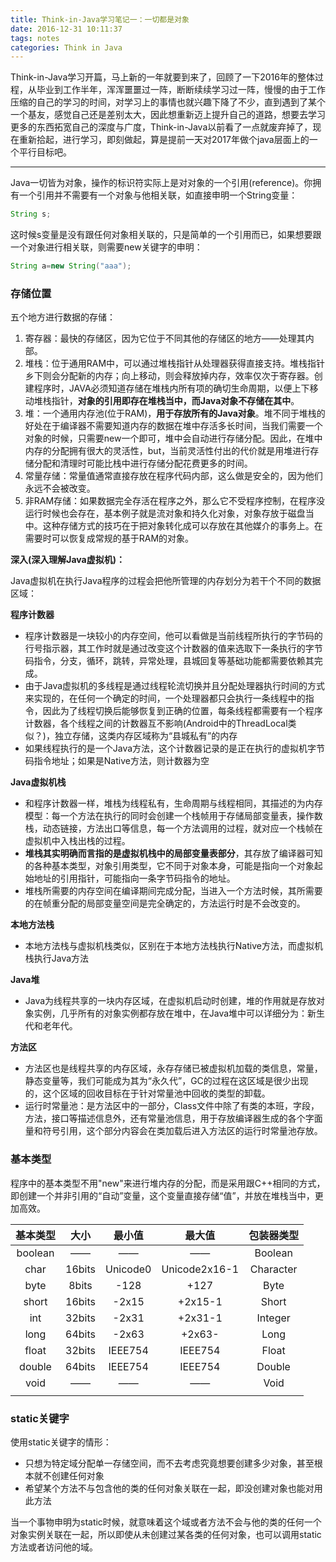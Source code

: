 ```yaml
---
title: Think-in-Java学习笔记一：一切都是对象
date: 2016-12-31 10:11:37
tags: notes
categories: Think in Java
---
```


Think-in-Java学习开篇，马上新的一年就要到来了，回顾了一下2016年的整体过程，从毕业到工作半年，浑浑噩噩过一阵，断断续续学习过一阵，慢慢的由于工作压缩的自己的学习的时间，对学习上的事情也就兴趣下降了不少，直到遇到了某个一个基友，感觉自己还是差别太大，因此想重新迈上提升自己的道路，想要去学习更多的东西拓宽自己的深度与广度，Think-in-Java以前看了一点就废弃掉了，现在重新拾起，进行学习，即刻做起，算是提前一天对2017年做个java层面上的一个平行目标吧。

------



Java一切皆为对象，操作的标识符实际上是对对象的一个引用(reference)。你拥有一个引用并不需要有一个对象与他相关联，如直接申明一个String变量：

```java
String s;
```

这时候s变量是没有跟任何对象相关联的，只是简单的一个引用而已，如果想要跟一个对象进行相关联，则需要new关键字的申明：

```java
String a=new String("aaa");
```
<!--more-->

<h3>存储位置</h3>

五个地方进行数据的存储：

1. 寄存器：最快的存储区，因为它位于不同其他的存储区的地方——处理其内部。
2. 堆栈：位于通用RAM中，可以通过堆栈指针从处理器获得直接支持。堆栈指针乡下则会分配新的内存；向上移动，则会释放掉内存，效率仅次于寄存器。创建程序时，JAVA必须知道存储在堆栈内所有项的确切生命周期，以便上下移动堆栈指针，**对象的引用即存在堆栈当中，而Java对象不存储在其中**。
3. 堆：一个通用内存池(位于RAM)，**用于存放所有的Java对象**。堆不同于堆栈的好处在于编译器不需要知道内存的数据在堆中存活多长时间，当我们需要一个对象的时候，只需要new一个即可，堆中会自动进行存储分配。因此，在堆中内存的分配拥有很大的灵活性，but，当前灵活性付出的代价就是用堆进行存储分配和清理时可能比栈中进行存储分配花费更多的时间。
4. 常量存储：常量值通常直接存放在程序代码内部，这么做是安全的，因为他们永远不会被改变。
5. 非RAM存储：如果数据完全存活在程序之外，那么它不受程序控制，在程序没运行时候也会存在，基本例子就是流对象和持久化对象，对象存放于磁盘当中。这种存储方式的技巧在于把对象转化成可以存放在其他媒介的事务上。在需要时可以恢复成常规的基于RAM的对象。

**深入(深入理解Java虚拟机)：**

Java虚拟机在执行Java程序的过程会把他所管理的内存划分为若干个不同的数据区域：

**程序计数器**

- 程序计数器是一块较小的内存空间，他可以看做是当前线程所执行的字节码的行号指示器，其工作时就是通过改变这个计数器的值来选取下一条执行的字节码指令，分支，循环，跳转，异常处理，县城回复等基础功能都需要依赖其完成。
- 由于Java虚拟机的多线程是通过线程轮流切换并且分配处理器执行时间的方式来实现的，在任何一个确定的时间，一个处理器都只会执行一条线程中的指令，因此为了线程切换后能够恢复到正确的位置，每条线程都需要有一个程序计数器，各个线程之间的计数器互不影响(Android中的ThreadLocal类似？)，独立存储，这类内存区域称为“县城私有”的内存
- 如果线程执行的是一个Java方法，这个计数器记录的是正在执行的虚拟机字节码指令地址；如果是Native方法，则计数器为空

**Java虚拟机栈**

- 和程序计数器一样，堆栈为线程私有，生命周期与线程相同，其描述的为内存模型：每一个方法在执行的同时会创建一个栈帧用于存储局部变量表，操作数栈，动态链接，方法出口等信息，每一个方法调用的过程，就对应一个栈帧在虚拟机中入栈出栈的过程。
- **堆栈其实明确而言指的是虚拟机栈中的局部变量表部分**，其存放了编译器可知的各种基本类型，对象引用类型，它不同于对象本身，可能是指向一个对象起始地址的引用指针，可能指向一条字节码指令的地址。
- 堆栈所需要的内存空间在编译期间完成分配，当进入一个方法时候，其所需要的在帧重分配的局部变量空间是完全确定的，方法运行时是不会改变的。

**本地方法栈**

- 本地方法栈与虚拟机栈类似，区别在于本地方法栈执行Native方法，而虚拟机栈执行Java方法

**Java堆**

- Java为线程共享的一块内存区域，在虚拟机启动时创建，堆的作用就是存放对象实例，几乎所有的对象实例都存放在堆中，在Java堆中可以详细分为：新生代和老年代。

**方法区**

- 方法区也是线程共享的内存区域，永存存储已被虚拟机加载的类信息，常量，静态变量等，我们可能成为其为“永久代”，GC的过程在这区域是很少出现的，这个区域的回收目标在于针对常量池中回收的类型的卸载。
- 运行时常量池：是方法区中的一部分，Class文件中除了有类的本班，字段，方法，接口等描述信息外，还有常量池信息，用于存放编译器生成的各个字面量和符号引用，这个部分内容会在类加载后进入方法区的运行时常量池存放。



<h3>基本类型</h3>

程序中的基本类型不用"new"来进行堆内存的分配，而是采用跟C++相同的方式，即创建一个并非引用的“自动”变量，这个变量直接存储“值”，并放在堆栈当中，更加高效。

|  基本类型   |   大小   |   最小值    |      最大值      |   包装器类型   |
| :-----: | :----: | :------: | :-----------: | :-------: |
| boolean |   ——   |    ——    |      ——       |  Boolean  |
|  char   | 16bits | Unicode0 | Unicode2x16-1 | Character |
|  byte   | 8bits  |   -128   |     +127      |   Byte    |
|  short  | 16bits |  -2x15   |    +2x15-1    |   Short   |
|   int   | 32bits |  -2x31   |    +2x31-1    |  Integer  |
|  long   | 64bits |  -2x63   |    +2x63-     |   Long    |
|  float  | 32bits | IEEE754  |    IEEE754    |   Float   |
| double  | 64bits | IEEE754  |    IEEE754    |  Double   |
|  void   |   ——   |    ——    |      ——       |   Void    |
|         |        |          |               |           |

<h3>static关键字</h3>

使用static关键字的情形：

- 只想为特定域分配单一存储空间，而不去考虑究竟想要创建多少对象，甚至根本就不创建任何对象
- 希望某个方法不与包含他的类的任何对象关联在一起，即没创建对象也能对用此方法

当一个事物申明为static时候，就意味着这个域或者方法不会与他的类的任何一个对象实例关联在一起，所以即使从未创建过某各类的任何对象，也可以调用static方法或者访问他的域。